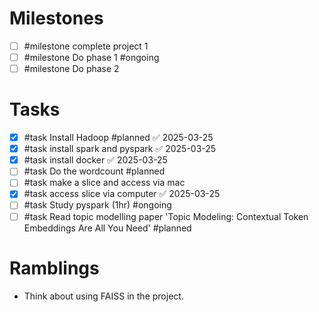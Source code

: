 
# Milestones
- [ ] #milestone complete project 1
- [ ] #milestone Do phase 1 #ongoing 
- [ ] #milestone Do phase 2
# Tasks
- [x] #task Install Hadoop #planned ✅ 2025-03-25
- [x] #task install spark and pyspark ✅ 2025-03-25
- [x] #task install docker ✅ 2025-03-25
- [ ] #task Do the wordcount #planned
- [ ] #task make a slice and access via mac
- [x] #task access slice via computer ✅ 2025-03-25
- [ ] #task Study pyspark (1hr) #ongoing 
- [ ] #task Read topic modelling paper 'Topic Modeling: Contextual Token Embeddings Are All You Need' #planned

# Ramblings
- Think about using FAISS in the project.